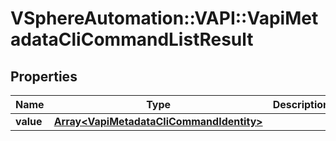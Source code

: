 # VSphereAutomation::VAPI::VapiMetadataCliCommandListResult

## Properties
Name | Type | Description | Notes
------------ | ------------- | ------------- | -------------
**value** | [**Array&lt;VapiMetadataCliCommandIdentity&gt;**](VapiMetadataCliCommandIdentity.md) |  | 


